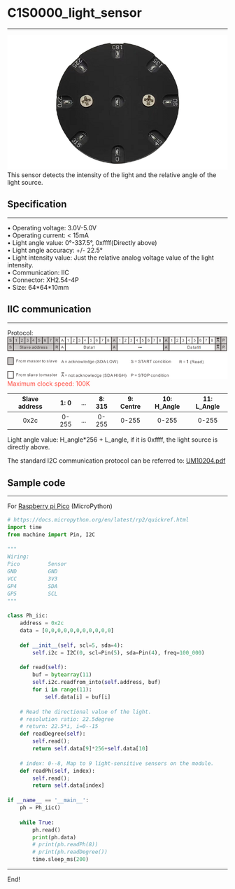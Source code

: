 # C1S0000_light_sensor          
----------------------
![Img](../../_static/common/C1S0000/img/1img.png)       
This sensor detects the intensity of the light and the relative angle of the light source.      

## Specification    
----------------
• Operating voltage: 3.0V-5.0V        
• Operating current: < 15mA        
• Light angle value: 0°-337.5°, 0xffff(Directly above)        
• Light angle accuracy: +/- 22.5°        
• Light intensity value: Just the relative analog voltage value of the light intensity.       
• Communication: IIC        
• Connector: XH2.54-4P         
• Size: 64\*64\*10mm         

## IIC communication     
--------------------
Protocol:    
![Img](../../_static/common/C1S0000/img//2img.png)        
<span style="color: rgb(255, 76, 65);">Maximum clock speed: 100K</span> 

| Slave address | 1: 0 | ... | 8: 315 | 9: Centre | 10: H_Angle | 11: L_Angle |    
| :--: | :--: | :--: | :--: | :--: | :--: | :--: |    
| 0x2c | 0-255 | ... | 0-255 | 0-255 | 0-255 | 0-255 |           
   
Light angle value: H_angle*256 + L_angle, if it is 0xffff, the light source is directly above.   

The standard I2C communication protocol can be referred to: [UM10204.pdf](../../_static/resource/iic/pdf/UM10204.pdf)  


## Sample code      
--------------
For [Raspberry pi Pico](../../raspberry/R1D0001_raspberry_pico/R1D0001_raspberry_pico.md) (MicroPython)     
```python
# https://docs.micropython.org/en/latest/rp2/quickref.html
import time
from machine import Pin, I2C 

"""
Wiring: 
Pico         Sensor
GND          GND
VCC          3V3 
GP4          SDA 
GP5          SCL 
"""

class Ph_iic:
    address = 0x2c
    data = [0,0,0,0,0,0,0,0,0,0,0]
    
    def __init__(self, scl=5, sda=4):
        self.i2c = I2C(0, scl=Pin(5), sda=Pin(4), freq=100_000)
    
    def read(self):
        buf = bytearray(11)
        self.i2c.readfrom_into(self.address, buf)
        for i in range(11):
            self.data[i] = buf[i]
    
    # Read the directional value of the light.
    # resolution ratio: 22.5degree
    # return: 22.5*i, i=0--15
    def readDegree(self):
        self.read();
        return self.data[9]*256+self.data[10]
    
    # index: 0--8, Map to 9 light-sensitive sensors on the module.
    def readPh(self, index):
        self.read();
        return self.data[index]

if __name__ == '__main__':
    ph = Ph_iic()

    while True:
        ph.read()
        print(ph.data)
        # print(ph.readPh(8))
        # print(ph.readDegree())
        time.sleep_ms(200)
```

----
End!
